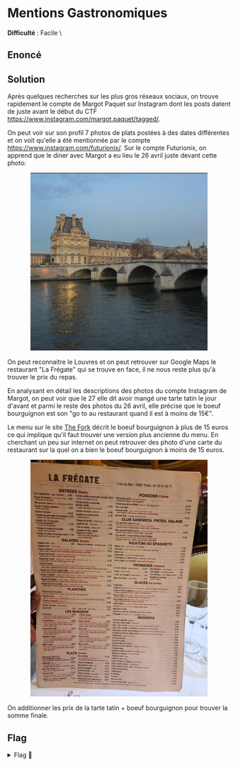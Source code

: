 # Mentions Gastronomiques

**Difficulté** : Facile \

## Enoncé


## Solution

Après quelques recherches sur les plus gros réseaux sociaux, on trouve rapidement le compte de Margot Paquet sur Instagram dont les posts datent de juste avant le début du CTF https://www.instagram.com/margot.paquet/tagged/.

On peut voir sur son profil 7 photos de plats postées à des dates différentes et on voit qu'elle a été mentionnée par le compte https://www.instagram.com/futurionix/. Sur le compte Futurionix, on apprend que le diner avec Margot a eu lieu le 26 avril juste devant cette photo:

<p align="center"><img src="Margot paquet resto.png" alt="Margot paquet resto" width="400"></p>

On peut reconnaitre le Louvres et on peut retrouver sur Google Maps le restaurant "La Frégate" qui se trouve en face, il ne nous reste plus qu'à trouver le prix du repas.

En analysant en détail les descriptions des photos du compte Instagram de Margot, on peut voir que le 27 elle dit avoir mangé une tarte tatin le jour d'avant et parmi le reste des photos du 26 avril, elle précise que le boeuf bourguignon est son "go to au restaurant quand il est à moins de 15€".

Le menu sur le site [The Fork](https://www.thefork.fr/restaurant/la-fregate-r2064/menu) décrit le boeuf bourguignon à plus de 15 euros ce qui implique qu'il faut trouver une version plus ancienne du menu. En cherchant un peu sur internet on peut retrouver des photo d'une carte du restaurant sur la quel on a bien le boeuf bourguignon à moins de 15 euros.  

<p align="center"><img src="Menu.jpg" alt="Menu resto" width="400"></p>

On additionner les prix de la tarte tatin + boeuf bourguignon pour trouver la somme finale.

## Flag

<details>
<summary> Flag 🚩</summary>

```
404CTF{22.50}
```